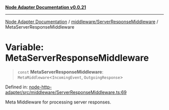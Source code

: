 [**Node Adapter Documentation v0.0.21**](../../../README.md)

***

[Node Adapter Documentation](../../../modules.md) / [middleware/ServerResponseMiddleware](../README.md) / MetaServerResponseMiddleware

# Variable: MetaServerResponseMiddleware

> `const` **MetaServerResponseMiddleware**: `MetaMiddleware`\<`IncomingEvent`, `OutgoingResponse`\>

Defined in: [node-http-adapter/src/middleware/ServerResponseMiddleware.ts:69](https://github.com/stonemjs/node-http-adapter/blob/536e0dac6f971d10122453661aa60ac1371c6317/src/middleware/ServerResponseMiddleware.ts#L69)

Meta Middleware for processing server responses.
